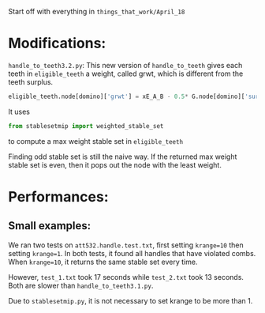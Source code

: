 Start off with everything in `things_that_work/April_18` 

# Modifications:
`handle_to_teeth3.2.py`: This new version of `handle_to_teeth` gives each teeth in `eligible_teeth` a weight, called grwt, which is different from the teeth surplus. 
```python
eligible_teeth.node[domino]['grwt'] = xE_A_B - 0.5* G.node[domino]['surplus'] 
```
It uses 
```python
from stablesetmip import weighted_stable_set
```
to compute a max weight stable set in `eligible_teeth`

Finding odd stable set is still the naive way. If the returned max weight stable set is even, then it pops out the node with the least weight.


# Performances:
## Small examples:
We ran two tests on `att532.handle.test.txt`, first setting `krange=10` then setting `krange=1`. In both tests, it found all handles that have violated combs. When `krange=10`, it returns the same stable set every time.  

However, `test_1.txt` took 17 seconds while `test_2.txt` took 13 seconds. Both are slower than `handle_to_teeth3.1.py`.  

Due to `stablesetmip.py`, it is not necessary to set krange to be more than 1. 
